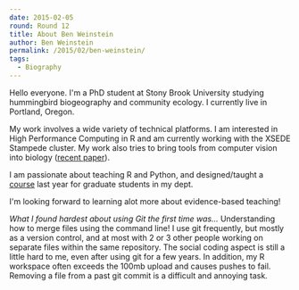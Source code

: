 ```yaml
---
date: 2015-02-05
round: Round 12
title: About Ben Weinstein
author: Ben Weinstein
permalink: /2015/02/ben-weinstein/
tags:
  - Biography
---
```

Hello everyone. I'm a PhD student at Stony Brook University studying hummingbird biogeography and community ecology. I currently live in Portland, Oregon.

My work involves a wide variety of technical platforms. I am interested in High Performance Computing in R and am currently working with the XSEDE Stampede cluster. My work also tries to bring tools from computer vision into biology ([recent paper](http://onlinelibrary.wiley.com/doi/10.1111/2041-210X.12320/abstract)). 

I am passionate about teaching R and Python, and designed/taught a [course](http://benweinstein.weebly.com/r-course.html) last year for graduate students in my dept.

I'm looking forward to learning alot more about evidence-based teaching!

*What I found hardest about using Git the first time was...*
Understanding how to merge files using the command line! I use git frequently, but mostly as a version control, and at most with 2 or 3 other people working on separate files within the same repository. The social coding aspect is still a little hard to me, even after using git for a few years.
In addition, my R workspace often exceeds the 100mb upload and causes pushes to fail. Removing a file from a past git commit is a difficult and annoying task. 